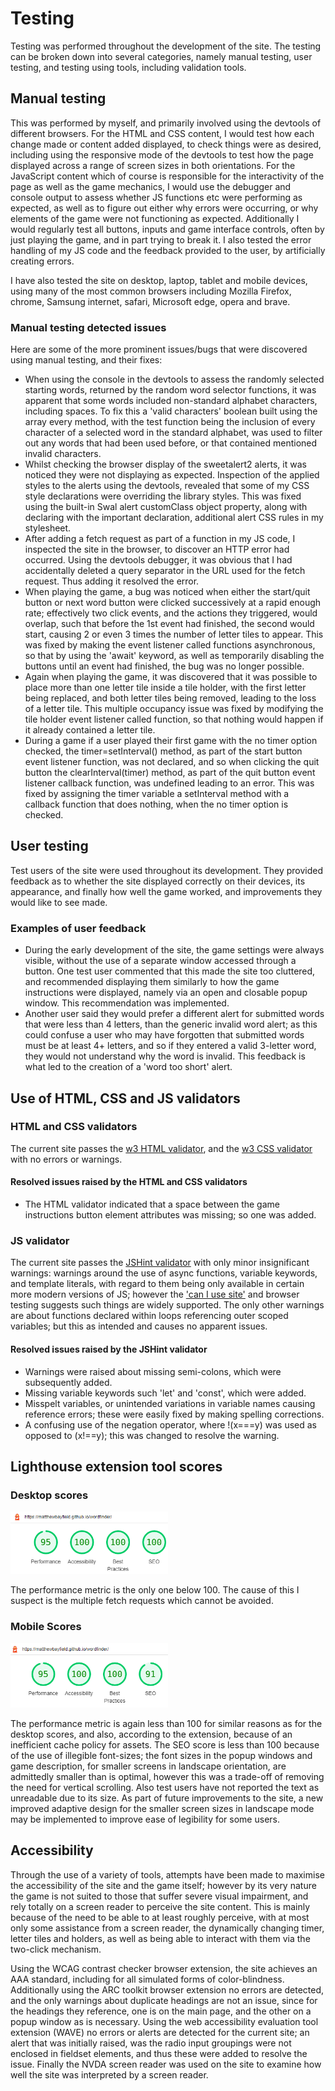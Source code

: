 # Testing
Testing was performed throughout the development of the site. The testing can be broken down into several categories, namely manual testing, user testing, and testing using tools, including validation tools.

## Manual testing
This was performed by myself, and primarily involved using the devtools of different browsers. For the HTML and CSS content, I would test how each change made or content added displayed, to check things were as desired, including using the responsive mode of the devtools to test how the page displayed across a range of screen sizes in both orientations. For the JavaScript content which of course is responsible for the interactivity of the page as well as the game mechanics, I would use the debugger and console output to assess whether JS functions etc were performing as expected, as well as to figure out either why errors were occurring, or why elements of the game were not functioning as expected. Additionally I would regularly test all buttons, inputs and game interface controls, often by just playing the game, and in part trying to break it. I also tested the error handling of my JS code and the feedback provided to the user, by artificially creating errors.

I have also tested the site on desktop, laptop, tablet and mobile devices, using many of the most common browsers including Mozilla Firefox, chrome, Samsung internet, safari, Microsoft edge, opera and brave.

### Manual testing detected issues
Here are some of the more prominent issues/bugs that were discovered using manual testing, and their fixes:
- When using the console in the devtools to assess the randomly selected starting words, returned by the random word selector functions, it was apparent that some words included non-standard alphabet characters, including spaces. To fix this a 'valid characters' boolean built using the array every method, with the test function being the inclusion of every character of a selected word in the standard alphabet, was used to filter out any words that had been used before, or that contained mentioned invalid characters.
- Whilst checking the browser display of the sweetalert2 alerts, it was noticed they were not displaying as expected. Inspection of the applied styles to the alerts using the devtools, revealed that some of my CSS style declarations were overriding the library styles. This was fixed using the built-in Swal alert customClass object property, along with declaring with the important declaration, additional alert CSS rules in my stylesheet.
- After adding a fetch request as part of a function in my JS code, I inspected the site in the browser, to discover an HTTP error had occurred. Using the devtools debugger, it was obvious that I had accidentally deleted a query separator in the URL used for the fetch request. Thus adding it resolved the error.
- When playing the game, a bug was noticed when either the start/quit button or next word button were clicked successively at a rapid enough rate; effectively two click events, and the actions they triggered, would overlap, such that before the 1st event had finished, the second would start, causing 2 or even 3 times the number of letter tiles to appear. This was fixed by making the event listener called functions asynchronous, so that by using the 'await' keyword, as well as temporarily disabling the buttons until an event had finished, the bug was no longer possible.
- Again when playing the game, it was discovered that it was possible to place more than one letter tile inside a tile holder, with the first letter being replaced, and both letter tiles being removed, leading to the loss of a letter tile. This multiple occupancy issue was fixed by modifying the tile holder event listener called function, so that nothing would happen if it already contained a letter tile.
- During a game if a user played their first game with the no timer option checked, the timer=setInterval() method, as part of the start button event listener function, was not declared, and so when clicking the quit button the clearInterval(timer) method, as part of the quit button event listener callback function, was undefined leading to an error. This was fixed by assigning the timer variable a setInterval method with a callback function that does nothing, when the no timer option is checked.

## User testing
Test users of the site were used throughout its development. They provided feedback as to whether the site displayed correctly on their devices, its appearance, and finally how well the game worked, and improvements they would like to see made.

### Examples of user feedback
- During the early development of the site, the game settings were always visible, without the use of a separate window accessed through a button. One test user commented that this made the site too cluttered, and recommended displaying them similarly to how the game instructions were displayed, namely via an open and closable popup window. This recommendation was implemented.
- Another user said they would prefer a different alert for submitted words that were less than 4 letters, than the generic invalid word alert; as this could confuse a user who may have forgotten that submitted words must be at least 4+ letters, and so if they entered a valid 3-letter word, they would not understand why the word is invalid. This feedback is what led to the creation of a 'word too short' alert.

## Use of HTML, CSS and JS validators

### HTML and CSS validators
The current site passes the [w3 HTML validator](https://validator.w3.org/nu/), and the [w3 CSS validator](https://jigsaw.w3.org/css-validator/) with no errors or warnings.

#### Resolved issues raised by the HTML and CSS validators
- The HTML validator indicated that a space between the game instructions button element attributes was missing; so one was added.

### JS validator
The current site passes the [JSHint validator](https://jshint.com/) with only minor insignificant warnings: warnings around the use of async functions, variable keywords, and template literals, with regard to them being only available in certain more modern versions of JS; however the ['can I use site'](https://caniuse.com/) and browser testing suggests such things are widely supported. The only other warnings are about functions declared within loops referencing outer scoped variables; but this as intended and causes no apparent issues.

#### Resolved issues raised by the JSHint validator
- Warnings were raised about missing semi-colons, which were subsequently added.
- Missing variable keywords such 'let' and 'const', which were added.
- Misspelt variables, or unintended variations in variable names causing reference errors; these were easily fixed by making spelling corrections.
- A confusing use of the negation operator, where !(x===y) was used as opposed to (x!==y); this was changed to resolve the warning.

## Lighthouse extension tool scores
### Desktop scores
<img src="docs/screenshots/lighthouse_desktop.png" alt="desktop lighthouse scores" width=50% height=50%>

The performance metric is the only one below 100. The cause of this I suspect is the multiple fetch requests which cannot be avoided.

### Mobile Scores
<img src="docs/screenshots/lighthouse_mobile.png" alt='Mobile lighthouse scores' width=50% height=50%>

The performance metric is again less than 100 for similar reasons as for the desktop scores, and also, according to the extension, because of an inefficient cache policy for assets. The SEO score is less than 100 because of the use of illegible font-sizes; the font sizes in the popup windows and game description, for smaller screens in landscape orientation, are admittedly smaller than is optimal, however this was a trade-off of removing the need for vertical scrolling. Also test users have not reported the text as unreadable due to its size. As part of future improvements to the site, a new improved adaptive design for the smaller screen sizes in landscape mode may be implemented to improve ease of legibility for some users.

## Accessibility
Through the use of a variety of tools, attempts have been made to maximise the accessibility of the site and the game itself; however by its very nature the game is not suited to those that suffer severe visual impairment, and rely totally on a screen reader to perceive the site content. This is mainly because of the need to be able to at least roughly perceive, with at most only some assistance from a screen reader, the dynamically changing timer, letter tiles and holders, as well as being able to interact with them via the two-click mechanism. 

Using the WCAG contrast checker browser extension, the site achieves an AAA standard, including for all simulated forms of color-blindness. Additionally using the ARC toolkit browser extension no errors are detected, and the only warnings about duplicate headings are not an issue, since for the headings they reference, one is on the main page, and the other on a popup window as is necessary. Using the web accessibility evaluation tool extension (WAVE) no errors or alerts are detected for the current site; an alert that was initially raised, was the radio input groupings were not enclosed in fieldset elements, and thus these were added to resolve the issue. Finally the NVDA screen reader was used on the site to examine how well the site was interpreted by a screen reader. 


